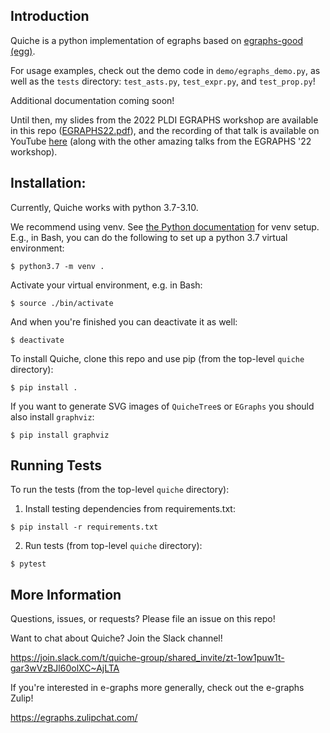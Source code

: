 ## Introduction
Quiche is a python implementation of egraphs based on
[egraphs-good (egg)](https://egraphs-good.github.io/).

For usage examples, check out the demo code in `demo/egraphs_demo.py`,
as well as the `tests` directory: `test_asts.py`, `test_expr.py`, and
`test_prop.py`!

Additional documentation coming soon!

Until then, my slides from the 2022 PLDI EGRAPHS workshop are available in this repo
([EGRAPHS22.pdf](https://github.com/riswords/quiche/blob/main/EGRAPHS22.pdf)), and
the recording of that talk is available on YouTube
[here](https://www.youtube.com/watch?v=dbgZJyw3hnk&t=8690s) (along with the other
amazing talks from the EGRAPHS '22 workshop).


## Installation:

Currently, Quiche works with python 3.7-3.10.

We recommend using venv.
See [the Python documentation](https://docs.python.org/3/library/venv.html)
for venv setup. E.g., in Bash, you can do the following to set up a python 3.7
virtual environment:

    $ python3.7 -m venv .

Activate your virtual environment, e.g. in Bash:

    $ source ./bin/activate

And when you're finished you can deactivate it as well:

    $ deactivate


To install Quiche, clone this repo and use pip (from the top-level `quiche` directory):

    $ pip install .

If you want to generate SVG images of `QuicheTree`s or `EGraphs` you should
also install `graphviz`:

    $ pip install graphviz


## Running Tests
To run the tests (from the top-level `quiche` directory):

  1. Install testing dependencies from requirements.txt:

    $ pip install -r requirements.txt

  2. Run tests (from top-level `quiche` directory):

    $ pytest


## More Information

Questions, issues, or requests? Please file an issue on this repo!

Want to chat about Quiche? Join the Slack channel!

https://join.slack.com/t/quiche-group/shared_invite/zt-1ow1puw1t-gar3wVzBJl60olXC~AjLTA

If you're interested in e-graphs more generally, check out the e-graphs Zulip!

https://egraphs.zulipchat.com/
